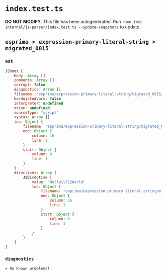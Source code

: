 # `index.test.ts`

**DO NOT MODIFY**. This file has been autogenerated. Run `rome test internal/js-parser/index.test.ts --update-snapshots` to update.

## `esprima > expression-primary-literal-string > migrated_0015`

### `ast`

```javascript
JSRoot {
	body: Array []
	comments: Array []
	corrupt: false
	diagnostics: Array []
	filename: "esprima/expression-primary-literal-string/migrated_0015/input.js"
	hasHoistedVars: false
	interpreter: undefined
	mtime: undefined
	sourceType: "script"
	syntax: Array []
	loc: Object {
		filename: "esprima/expression-primary-literal-string/migrated_0015/input.js"
		end: Object {
			column: 16
			line: 1
		}
		start: Object {
			column: 0
			line: 1
		}
	}
	directives: Array [
		JSDirective {
			value: "Hello\\712World"
			loc: Object {
				filename: "esprima/expression-primary-literal-string/migrated_0015/input.js"
				end: Object {
					column: 16
					line: 1
				}
				start: Object {
					column: 0
					line: 1
				}
			}
		}
	]
}
```

### `diagnostics`

```
✔ No known problems!

```
